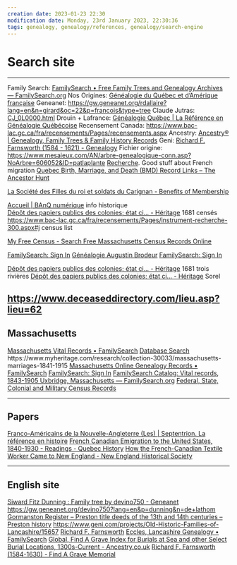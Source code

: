 ```yaml
---
creation date: 2023-01-23 22:30
modification date: Monday, 23rd January 2023, 22:30:36
tags: genealogy, genealogy/references, genealogy/search-engine
---
```


# Search site

---

Family Search: [FamilySearch • Free Family Trees and Genealogy Archives — FamilySearch.org](https://www.familysearch.org/)
Nos Origines: [Généalogie du Québec et d’Amérique française](https://www.nosorigines.qc.ca)
Geneanet: https://gw.geneanet.org/rdallaire?lang=en&n=girard&oc=22&p=francois&type=tree
Claude Jutras: [CJ_0L0000.html](http://www.cjutras.org/CJ_0L0000.html)
Drouin + Lafrance: [Généalogie Québec | La Référence en Généalogie Québécoise](https://www.genealogiequebec.com/)
Recensement Canada: https://www.bac-lac.gc.ca/fra/recensements/Pages/recensements.aspx
Ancestry: [Ancestry® | Genealogy, Family Trees & Family History Records](https://www.ancestry.com/)
Geni: [Richard F. Farnsworth (1584 - 1621)  - Genealogy](https://www.geni.com/people/Richard-Farnsworth/6000000003943132767?through=6000000000254904456#/tab/overview)
Fichier origine: https://www.mesaieux.com/AN/arbre-genealogique-conn.asp?NoArbre=606052&ID=patlaplante
[Recherche](https://www.fichierorigine.com/recherche?nom=b). Good stuff about French migration
[Quebec Birth, Marriage, and Death (BMD) Record Links – The Ancestor Hunt](https://theancestorhunt.com/blog/quebec-birth-marriage-and-death-bmd-record-links/)

[La Société des Filles du roi et soldats du Carignan - Benefits of Membership](https://fillesduroi.org/cpage.php?pt=35)

[Accueil | BAnQ numérique](https://numerique.banq.qc.ca/patrimoine/details/52327/3368621?docsearchtext=badaillac) info historique	
[Dépôt des papiers publics des colonies; état ci… - Héritage](https://heritage.canadiana.ca/view/oocihm.lac_reel_c2474/690?r=0&s=6) 1681 censés
https://www.bac-lac.gc.ca/fra/recensements/Pages/instrument-recherche-300.aspx#j census list

[My Free Census - Search Free Massachusetts Census Records Online](http://www.myfreecensus.com/massachusetts-census-records.htm)

[FamilySearch: Sign In](https://www.familysearch.org/ark:/61903/3:1:3QS7-L99Q-C43Z?owc=waypoints&wc=HZZW-MNL%3A25042301%2C25229401%2C27660101&cc=1321742)
[Généalogie Augustin Brodeur](https://www.nosorigines.qc.ca/GenealogieQuebec.aspx?genealogie=Brodeur_Augustin&pid=1561765)
[FamilySearch: Sign In](https://www.familysearch.org/search/record/results?q.surname=lapierre&q.residencePlace=uxbridge&q.residenceDate.from=1875&q.residenceDate.to=1883&f.collectionId=1469062&count=100&offset=600&m.defaultFacets=on&m.queryRequireDefault=on&m.facetNestCollectionInCategory=on)

[Dépôt des papiers publics des colonies; état ci… - Héritage](https://heritage.canadiana.ca/view/oocihm.lac_reel_c2474/549?r=0&s=4) 1681 trois rivières
[Dépôt des papiers publics des colonies; état ci… - Héritage](https://heritage.canadiana.ca/view/oocihm.lac_reel_c2474/687?r=0&s=4) Sorel

https://www.deceaseddirectory.com/lieu.asp?lieu=62
---
## Massachusetts
[Massachusetts Vital Records • FamilySearch](https://www.familysearch.org/wiki/en/Massachusetts_Vital_Records)
[Database Search](https://www.americanancestors.org/search/database-search?lastname=lapierre&fromyear=1878&toyear=1884&recordtype=Marriage&location=Massachusetts&exactlocation=true&category=Vital+Records+(incl.+Bible%2c+Cemetery%2c+Church+and+SSDI)&searchPage=Category-Search&exactYear=true&exactRecordType=true&_=1602468558902&size=100#name-4116738)
https://www.myheritage.com/research/collection-30033/massachusetts-marriages-1841-1915
[Massachusetts Online Genealogy Records • FamilySearch](https://www.familysearch.org/wiki/en/Massachusetts_Online_Genealogy_Records)
[FamilySearch: Sign In](https://www.familysearch.org/ark:/61903/3:1:3QSQ-G979-QY27?i=412&cc=2061550&cat=718407)
[FamilySearch Catalog: Vital records, 1843-1905 Uxbridge, Massachusetts — FamilySearch.org](https://www.familysearch.org/search/catalog/718407?availability=Family%20History%20Library)
[Federal, State, Colonial and Military Census Records](http://www.newhorizonsgenealogicalservices.com/census.htm)

---
## Papers
[Franco-Américains de la Nouvelle-Angleterre (Les) | Septentrion. La référence en histoire](https://www.septentrion.qc.ca/catalogue/franco-americains-de-la-nouvelle-angleterre-les)
[French Canadian Emigration to the United States, 1840-1930 - Readings - Quebec History](http://faculty.marianopolis.edu/c.belanger/quebechistory/readings/leaving.htm)
[How the French-Canadian Textile Worker Came to New England - New England Historical Society](https://www.newenglandhistoricalsociety.com/how-french-canadian-textile-workers-came-to-new-england/)

---
## English site
[Siward Fitz Dunning : Family tree by devino750 - Geneanet](https://gw.geneanet.org/devino750?lang=en&p=siward&n=fitz+dunning)
https://gw.geneanet.org/devino750?lang=en&p=dunning&n=de+lathom
[Gormanston Register – Preston title deeds of the 13th and 14th centuries – Preston history](https://prestonhistory.com/sources-2/gormanston-register-14th-century-preston-title-deeds/)
https://www.geni.com/projects/Old-Historic-Families-of-Lancashire/15657
[Richard F. Farnsworth](https://walkershire.net/data11/ps13/ps13_417.html)
[Eccles, Lancashire Genealogy • FamilySearch](https://www.familysearch.org/wiki/en/Eccles,_Lancashire_Genealogy)
[Global, Find A Grave Index for Burials at Sea and other Select Burial Locations, 1300s-Current - Ancestry.co.uk](https://search.ancestry.co.uk/cgi-bin/sse.dll?dbid=60541&h=351290&indiv=try&o_cvc=Image:OtherRecord)
[Richard F. Farnsworth (1584-1630) - Find A Grave Memorial](https://www.findagrave.com/memorial/41583164/richard-f.-farnsworth)
